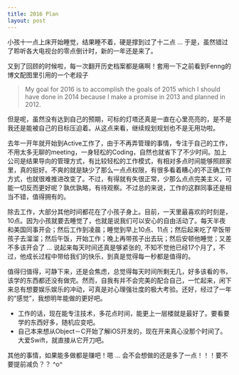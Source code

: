 ```yaml
---
title: 2016 Plan
layout: post
---
```


小孩十一点上床开始睡觉，结果睡不着，硬是撑到过了十二点 ... 于是，虽然错过了聆听各大电视台的零点倒计时，新的一年还是来了。

又到了回顾的时候啦，每一次翻开历史档案都是痛啊！套用一下之前看到Fenng的博文配图里引用的一个老段子 

> My goal for 2016 is to accomplish the goals of 2015 which I should have done in 2014 because I make a promise in 2013 and planned in 2012. 

但是呢，虽然没有达到自己的预期，可标的灯塔还真是一直在心里亮亮的，是不是我还是能被自己的目标压迫着。从这点来看，继续规划规划也不是无用功啦。

去年一开年就开始到Active工作了，由于不再弄管理的事情，专注于自己的工作，不用太多无聊的meeting，一身轻松的Coding，自然也就省下了不少时间。加上公司是结果导向的管理方式，有比较轻松的工作模式，有相对多点时间能够照顾家里，真的挺好。不爽的就是缺少了那么一点点权限，有很多看着糟心的不正确工作方式，也就很难推进改变了。不过，有得就有失很正常，少那么点点完美主义，可能一切反而更好呢？孰优孰略，有待观察。不过总的来说，工作的这群同事还是相当不错，值得拥有的。

除去工作，大部分其他时间都花在了小孩子身上。目前，一天里最喜欢的时刻是，10点。因为小孩就要去睡觉了，也就是说我们可以安心的自由活动了。每天半夜和美国同事开会；然后工作到凌晨；睡觉到早上10点、11点；然后起来吃了早饭带孩子去溜溜；然后午饭，开始工作；晚上再带孩子出去玩；然后安顿他睡觉；又差不多该开会了 ... 说起来每天时间还真是够紧张的, 不知不觉他已经17个月了，不过，他成长过程中带给我们的快乐，到真是觉得每一秒都是值得的。

值得归值得，可静下来，还是会焦虑，总觉得每天时间所剩无几，好多该看的书，该学的东西都还没有做完。然而，自我有并不会完美的配合自己，一忙起来，闲下来总有想要娱乐娱乐的冲动，可真是对心理强壮度的极大考验。还好，经过了一年的“感觉”，我想明年能做的更好吧。

* 工作的话，现在能专注技术，多花点时间，能更上一层楼就是最好了。要看要学的东西好多，随机应变吧。
* 自己本来想从Object－C开始了解iOS开发的，现在开来真心没那个时间了。大爱Swift，就直接从它开刀吧。

其他的事情，如果能多做都是赚吧！嗯 ... 会不会想做的还是多了一点！！！要不要提前减负？？ ^o^
